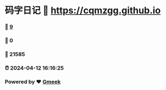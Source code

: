 # 码字日记 :link: https://cqmzgg.github.io 
### :page_facing_up: [9](https://cqmzgg.github.io/tag.html) 
### :speech_balloon: 0 
### :hibiscus: 21585 
### :alarm_clock: 2024-04-12 16:16:25 
### Powered by :heart: [Gmeek](https://github.com/Meekdai/Gmeek)
